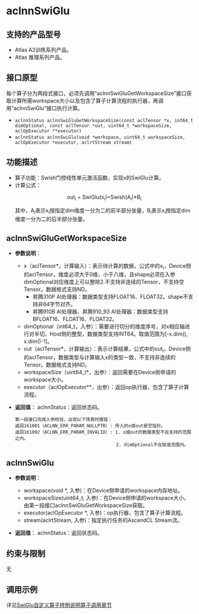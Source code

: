 # aclnnSwiGlu

## 支持的产品型号
- Atlas A2训练系列产品。
- Atlas 推理系列产品。

## 接口原型
每个算子分为两段式接口，必须先调用“aclnnSwiGluGetWorkspaceSize”接口获取计算所需workspace大小以及包含了算子计算流程的执行器，再调用“aclnnSwiGlu”接口执行计算。

- `aclnnStatus aclnnSwiGluGetWorkspaceSize(const aclTensor *x, int64_t dimOptional, const aclTensor *out, uint64_t *workspaceSize, aclOpExecutor **executor)`
- `aclnnStatus aclnnSwiGlu(void *workspace, uint64_t workspaceSize, aclOpExecutor *executor, aclrtStream stream)`

## 功能描述
- 算子功能：Swish门控线性单元激活函数，实现x的SwiGlu计算。  
- 计算公式：  
  <p style="text-align: center">
  out<sub>i</sub> = SwiGlu(x<sub>i</sub>)=Swish(A<sub>i</sub>)*B<sub>i</sub>
  </p>
  其中，A<sub>i</sub>表示x<sub>i</sub>按指定dim维度一分为二的前半部分张量，B<sub>i</sub>表示x<sub>i</sub>按指定dim维度一分为二的后半部分张量。

## aclnnSwiGluGetWorkspaceSize
- **参数说明**：
  
  - x（aclTensor*，计算输入）：表示待计算的数据，公式中的x<sub>i</sub>，Device侧的aclTensor，维度必须大于0维，小于八维，且shape必须在入参dimOptional对应维度上可以整除2.不支持非连续的Tensor，不支持空Tensor。数据格式支持ND。
    - 昇腾310P AI处理器：数据类型支持FLOAT16、FLOAT32。shape不支持非64字节对齐。
    - 昇腾910B AI处理器、昇腾910_93 AI处理器：数据类型支持BFLOAT16、FLOAT16、FLOAT32。
  - dimOptional（int64_t，入参）：需要进行切分的维度序号，对x相应轴进行对半切，Host侧的整型，数据类型支持INT64。取值范围为[-x.dim(), x.dim()-1]。
  - out（aclTensor*，计算输出）：表示计算结果，公式中的out<sub>i</sub>，Device侧的aclTensor，数据类型与计算输入x的类型一致，不支持非连续的Tensor。数据格式支持ND。
  - workspaceSize（uint64_t*，出参）：返回需要在Device侧申请的workspace大小。
  - executor（aclOpExecutor**，出参）：返回op执行器，包含了算子计算流程。  
- **返回值**：
  aclnnStatus：返回状态码。
  
  ```
  第一段接口完成入参校验，出现以下场景时报错：
  返回161001（ACLNN_ERR_PARAM_NULLPTR）: 传入的x或out是空指针。
  返回161002（ACLNN_ERR_PARAM_INVALID）: 1. x或out的数据类型不在支持的范围之内。
                                        2. dimOptional不在取值范围内。
  ```

## aclnnSwiGlu
- **参数说明**：
  - workspace(void \*, 入参)：在Device侧申请的workspace内存地址。
  - workspaceSize(uint64_t, 入参)：在Device侧申请的workspace大小，由第一段接口aclnnSwiGluGetWorkspaceSize获取。
  - executor(aclOpExecutor \*, 入参)：op执行器，包含了算子计算流程。
  - stream(aclrtStream, 入参)：指定执行任务的AscendCL Stream流。

- **返回值**：
  aclnnStatus：返回状态码。

## 约束与限制
无

## 调用示例

详见[SwiGlu自定义算子样例说明算子调用章节](../README.md#算子调用)